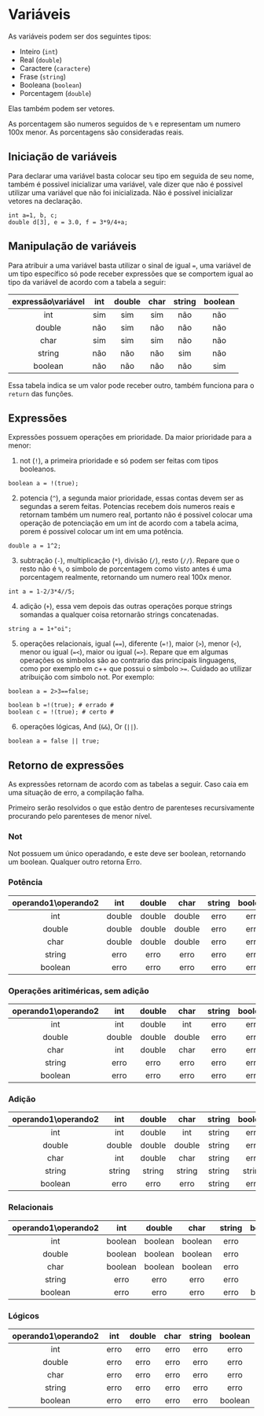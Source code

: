 # Variáveis

As variáveis podem ser dos seguintes tipos:
- Inteiro (`int`)
- Real (`double`)
- Caractere (`caractere`)
- Frase (`string`)
- Booleana (`boolean`)
- Porcentagem (`double`)

Elas também podem ser vetores.

As porcentagem são numeros seguidos de `%` e representam um numero 100x menor. As porcentagens são consideradas reais.

## Iniciação de variáveis
Para declarar uma variável basta colocar seu tipo em seguida de seu nome, também é possivel inicializar uma variável, vale dizer que não é possivel utilizar uma variável que não foi inicializada. Não é possivel inicializar vetores na declaração.

```
int a=1, b, c;
double d[3], e = 3.0, f = 3*9/4+a;
```

## Manipulação de variáveis
Para atribuir a uma variável basta utilizar o sinal de igual `=`, uma variável de um tipo específico só pode receber expressões que se comportem igual ao tipo da variável de acordo com a tabela a seguir:

<a id="tabelaTipo"></a>

| expressão\variável 	| int 	| double 	| char 	| string 	| boolean 	|
|:------------------:	|:---:	|:------:	|:----:	|:------:	|:-------:	|
|         int        	| sim 	|   sim  	|  sim 	|   não  	|   não   	|
|       double       	| não 	|   sim  	|  não 	|   não  	|   não   	|
|        char        	| sim 	|   sim  	|  sim 	|   não  	|   não   	|
|       string       	| não 	|   não  	|  não 	|   sim  	|   não   	|
|       boolean      	| não 	|   não  	|  não 	|   não  	|   sim   	|

Essa tabela indica se um valor pode receber outro, também funciona para o `return` das funções.

## Expressões
Expressões possuem operações em prioridade. Da maior prioridade para a menor:

1. not (`!`), a primeira prioridade e só podem ser feitas com tipos booleanos.
```
boolean a = !(true);
```

2. potencia (`^`), a segunda maior prioridade, essas contas devem ser as segundas a serem feitas. Potencias recebem dois numeros reais e retornam também um numero real, portanto não é possivel colocar uma operação de potenciação em um int de acordo com a tabela acima, porem é possivel colocar um int em uma potência.
```
double a = 1^2;
```

3. subtração (`-`), multiplicação (`*`), divisão (`/`), resto (`//`). Repare que o resto não é `%`, o simbolo de porcentagem como visto antes é uma porcentagem realmente, retornando um numero real 100x menor.
```
int a = 1-2/3*4//5;
```

4. adição (`+`), essa vem depois das outras operações porque strings somandas a qualquer coisa retornarão strings concatenadas.
```
string a = 1+"oi";
```

5. operações relacionais, igual (`==`), diferente (`=!`), maior (`>`), menor (`<`), menor ou igual (`=<`), maior ou igual (`=>`). Repare que em algumas operações os simbolos são ao contrario das principais linguagens, como por exemplo em c++ que possui o símbolo `>=`. Cuidado ao utilizar atribuição com simbolo not. Por exemplo:
```
boolean a = 2>3==false;

boolean b =!(true); # errado #
boolean c = !(true); # certo #
```

6. operações lógicas, And (`&&`), Or (`||`).
```
boolean a = false || true;
```
## Retorno de expressões
As expressões retornam de acordo com as tabelas a seguir. Caso caia em uma situação de erro, a compilação falha.

Primeiro serão resolvidos o que estão dentro de parenteses recursivamente procurando pelo parenteses de menor nível.

### Not
Not possuem um único operadando, e este deve ser boolean, retornando um boolean. Qualquer outro retorna Erro.

### Potência
| operando1\operando2 	|   int  	| double 	|  char  	| string 	| boolean 	|
|:-------------------:	|:------:	|:------:	|:------:	|:------:	|:-------:	|
|         int         	| double 	| double 	| double 	|  erro  	|   erro  	|
|        double       	| double 	| double 	| double 	|  erro  	|   erro  	|
|         char        	| double 	| double 	| double 	|  erro  	|   erro  	|
|        string       	|  erro  	|  erro  	|  erro  	|  erro  	|   erro  	|
|       boolean       	|  erro  	|  erro  	|  erro  	|  erro  	|   erro  	|

### Operações aritiméricas, sem adição
| operando1\operando2 	|   int  	| double 	|  char  	| string 	| boolean 	|
|:-------------------:	|:------:	|:------:	|:------:	|:------:	|:-------:	|
|         int         	|   int  	| double 	|   int  	|  erro  	|   erro  	|
|        double       	| double 	| double 	| double 	|  erro  	|   erro  	|
|         char        	|   int  	| double 	|  char  	|  erro  	|   erro  	|
|        string       	|  erro  	|  erro  	|  erro  	|  erro  	|   erro  	|
|       boolean       	|  erro  	|  erro  	|  erro  	|  erro  	|   erro  	|

### Adição
| operando1\operando2 	|   int  	| double 	|  char  	| string 	| boolean 	|
|:-------------------:	|:------:	|:------:	|:------:	|:------:	|:-------:	|
|         int         	|   int  	| double 	|   int  	| string 	|   erro  	|
|        double       	| double 	| double 	| double 	| string 	|   erro  	|
|         char        	|   int  	| double 	|  char  	| string 	|   erro  	|
|        string       	| string 	| string 	| string 	| string 	|  string 	|
|       boolean       	|  erro  	|  erro  	|  erro  	| string 	|   erro  	|

### Relacionais
| operando1\operando2 	|   int   	|  double 	|   char  	| string 	| boolean 	|
|:-------------------:	|:-------:	|:-------:	|:-------:	|:------:	|:-------:	|
|         int         	| boolean 	| boolean 	| boolean 	|  erro  	|   erro  	|
|        double       	| boolean 	| boolean 	| boolean 	|  erro  	|   erro  	|
|         char        	| boolean 	| boolean 	| boolean 	|  erro  	|   erro  	|
|        string       	|   erro  	|   erro  	|   erro  	|  erro  	|   erro  	|
|       boolean       	|   erro  	|   erro  	|   erro  	|  erro  	| boolean 	|

### Lógicos
| operando1\operando2 	|  int 	| double 	| char 	| string 	| boolean 	|
|:-------------------:	|:----:	|:------:	|:----:	|:------:	|:-------:	|
|         int         	| erro 	|  erro  	| erro 	|  erro  	|   erro  	|
|        double       	| erro 	|  erro  	| erro 	|  erro  	|   erro  	|
|         char        	| erro 	|  erro  	| erro 	|  erro  	|   erro  	|
|        string       	| erro 	|  erro  	| erro 	|  erro  	|   erro  	|
|       boolean       	| erro 	|  erro  	| erro 	|  erro  	| boolean 	|

